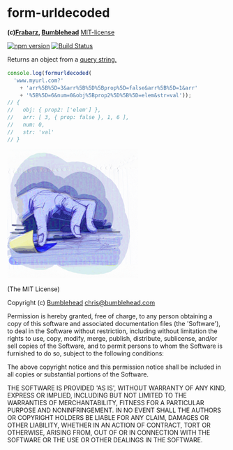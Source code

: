 form-urldecoded
===============
**(c)[Frabarz][1], [Bumblehead][0]** [MIT-license](#license)

[![npm version](https://badge.fury.io/js/form-urldecoded.svg)](https://badge.fury.io/js/form-urldecoded) [![Build Status](https://github.com/iambumblehead/form-urldecoded/workflows/nodejs-ci/badge.svg)][2]


Returns an object from a [query string.][2]
``` javascript
console.log(formurldecoded(
  'www.myurl.com?'
    + 'arr%5B%5D=3&arr%5B%5D%5Bprop%5D=false&arr%5B%5D=1&arr'
    + '%5B%5D=6&num=0&obj%5Bprop2%5D%5B%5D=elem&str=val'));
// {
//   obj: { prop2: ['elem'] },
//   arr: [ 3, { prop: false }, 1, 6 ],
//   num: 0,
//   str: 'val'
// }
```

[0]: http://www.bumblehead.com                            "bumblehead"
[1]: https://frabarz.cl/                                     "frabarz"
[2]: https://github.com/iambumblehead/form-urlencoded     "urlencoded"

![scrounge](https://github.com/iambumblehead/scroungejs/raw/master/img/hand.png)

(The MIT License)

Copyright (c) [Bumblehead][0] <chris@bumblehead.com>

Permission is hereby granted, free of charge, to any person obtaining a copy of this software and associated documentation files (the 'Software'), to deal in the Software without restriction, including without limitation the rights to use, copy, modify, merge, publish, distribute, sublicense, and/or sell copies of the Software, and to permit persons to whom the Software is furnished to do so, subject to the following conditions:

The above copyright notice and this permission notice shall be included in all copies or substantial portions of the Software.

THE SOFTWARE IS PROVIDED 'AS IS', WITHOUT WARRANTY OF ANY KIND, EXPRESS OR IMPLIED, INCLUDING BUT NOT LIMITED TO THE WARRANTIES OF MERCHANTABILITY, FITNESS FOR A PARTICULAR PURPOSE AND NONINFRINGEMENT. IN NO EVENT SHALL THE AUTHORS OR COPYRIGHT HOLDERS BE LIABLE FOR ANY CLAIM, DAMAGES OR OTHER LIABILITY, WHETHER IN AN ACTION OF CONTRACT, TORT OR OTHERWISE, ARISING FROM, OUT OF OR IN CONNECTION WITH THE SOFTWARE OR THE USE OR OTHER DEALINGS IN THE SOFTWARE.

